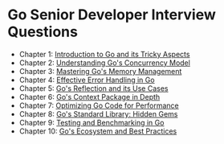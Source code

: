 # Go Senior Developer Interview Questions

*   Chapter 1: [Introduction to Go and its Tricky Aspects](introduction_to_go.md)
*   Chapter 2: [Understanding Go's Concurrency Model](concurrency_model.md)
*   Chapter 3: [Mastering Go's Memory Management](memory_management.md)
*   Chapter 4: [Effective Error Handling in Go](error_handling.md)
*   Chapter 5: [Go's Reflection and its Use Cases](reflection_use_cases.md)
*   Chapter 6: [Go's Context Package in Depth](context_package.md)
*   Chapter 7: [Optimizing Go Code for Performance](optimizing_go_code.md)
*   Chapter 8: [Go's Standard Library: Hidden Gems](go_standard_library.md)
*   Chapter 9: [Testing and Benchmarking in Go](testing_benchmarking.md)
*   Chapter 10: [Go's Ecosystem and Best Practices](go_ecosystem_best_practices.md)
